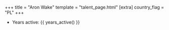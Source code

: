 +++
title = "Aron Wake"
template = "talent_page.html"
[extra]
country_flag = "PL"
+++

* Years active: {{ years_active() }}
